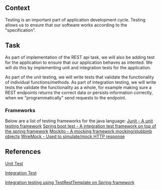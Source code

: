 ## Context
Testing is an important part of application development cycle. Testing allows us to ensure that our software works according to the "specification".

## Task
As part of implementation of the REST api task, we will also be adding test for the application to ensure that our application behaves as intented. 
We will do this by implementing unit and integration tests for the application.

As part of the unit testing, we will write tests that validate the functionality of individual functions/methods.
As part of integration testing, we will write tests the validate the functionality as a whole, for example making sure a REST endpoints returns the correct data or persists information correctly, when we "programmatically" send requests to the endpoint.

### Frameworks
Below are a list of testing frameworks for the java language:
[Junit - A unit testing framework](https://junit.org/junit5/)
[Spring boot test - A integration test framework on top of the spring framework](https://spring.io/guides/gs/testing-web/)
[Mockito - A mocking framework mocking/stubbinb objects](https://site.mockito.org/)
[WireMock - Used to simulate/mock HTTP response](https://wiremock.org/)


## References
[Unit Test](https://martinfowler.com/bliki/UnitTest.html)


[Integration Test](https://martinfowler.com/bliki/IntegrationTest.html)


[Integration testing using TestRestTemplate on Spring framework](https://howtodoinjava.com/spring-boot2/testing/testresttemplate-post-example/)
